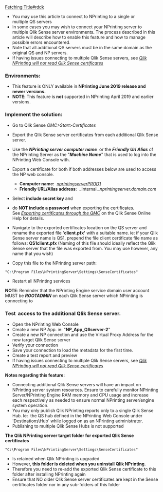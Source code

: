 
[Fetching Title#rddk](https://community.qlik.com/t5/Official-Support-Articles/Connect-NPrinting-Server-to-One-or-More-Qlik-Sense-servers/ta-p/1767741)

-   You may use this article to connect to NPrinting to a single or multiple QS servers
-   In some cases you may wish to connect your NPrinting server to multiple Qlik Sense server environments. The process described in this article will describe how to enable this feature and how to manage possible errors encountered.
-   Note that all additional QS servers must be in the same domain as the original QS and NP servers.
-   If having issues connecting to multiple Qlik Sense servers, see _[Qlik NPrinting will not read Qlik Sense certificates](https://help.qlik.com/en-US/nprinting/Content/NPrinting/Troubleshooting/NP-wont-read-QS-certificates.htm "Qlik NPrinting will not read Qlik Sense certificates")_

### **Environments:**

-   This feature is ONLY available in **NPrinting June 2019 release and newer versions.**
-   **NOTE**: This feature is **not** supported in NPrinting April 2019 and earlier versions.

### **Implement the solution:** 

-   Go to Qlik Sense _QMC>Start>Certificates_
-   Export the Qlik Sense server certificates from each additional Qlik Sense server.
-   Use the _**NPrinting server computer name**_  or the _**Friendly Url Alias**_ of the NPrinting Server as the "_**Machine Name**_" that is used to log into the NPrinting Web Console with.
-   Export a certificate for both if both addresses below are used to access the NP web console.  
    -   **Computer name:**  _[nprintingserverPROD1](https://nprintingserverprod1:4993/)_
    -   **Friendly URL/Alias address:**  _Internal.__nprintingserver.domain.com_

-   Select **include secret key** and
-   do **NOT include a password** when exporting the certificates. See _[Exporting certificates through the QMC](https://help.qlik.com/en-US/sense-admin/Subsystems/DeployAdministerQSE/Content/Sense_DeployAdminister/QSEoW/Administer_QSEoW/Managing_QSEoW/export-certificates.htm)_ on the Qlik Sense Online Help for details. 

-   Navigate to the exported certificates location on the QS server and rename the exported file '**client.pfx'** with a suitable name. ie: if your Qlik Sense server name is QS1, prepend the file client certificate file name as follows: **QS1client.pfx** (Naming of this file should ideally reflect the Qlik Sense server that the file was exported from. You may use however, any name that you wish)
-   Copy this file to the NPrinting server path:  
    

```css
"C:\Program Files\NPrintingServer\Settings\SenseCertificates"
```

-   Restart all NPrinting services

**NOTE**: Reminder that the NPrinting Engine service domain user account MUST be **_ROOTADMIN_** on each Qlik Sense server which NPrinting is connecting to

### **Test  access to the additional Qlik Sense server.**

-   Open the NPrinting Web Console
-   Create a new NP App. ie: "**NP_App_QSserver-2**"
-   Create a new NP connection and use the Virtual Proxy Address for the new target Qlik Sense server
-   Verify your connection
-   Save your connection to load the metadata for the first time.
-   Create a test report and preview
-   If having issues connecting to multiple Qlik Sense servers, see _[Qlik NPrinting will not read Qlik Sense certificates](https://help.qlik.com/en-US/nprinting/Content/NPrinting/Troubleshooting/NP-wont-read-QS-certificates.htm "Qlik NPrinting will not read Qlik Sense certificates")_

  
**Notes regarding this feature:**

-   Connecting additional Qlik Sense servers will have an impact on NPrinting server system resources. Ensure to carefully monitor NPrinting Server/NPrinting Engine RAM memory and CPU usage and increase each respectively as needed to ensure normal NPrinting server/engine system operation.
-   You may only publish Qlik NPrinting reports only to a single Qlik Sense Hub. Ie:  the QS hub defined in the NPrinting Web Console under 'Destinations\Hub' while logged on as an NPrinting administrator.
-   Publishing to multiple Qlik Sense Hubs is not supported

**The Qlik NPrinting server target folder for exported Qlik Sense certificates**

```markup
"C:\Program Files\NPrintingServer\Settings\SenseCertificates" 
```

-   Is retained when Qlik NPrinting is upgraded
-   However, **this folder is deleted when you uninstall Qlik NPrinting**.
-   Therefore you need to re-add the exported Qlik Sense certificate to this folder after installing NPrinting again
-   Ensure that NO older Qlik Sense server certificates are kept in the Sense certificates folder nor in any sub-folders of this folder